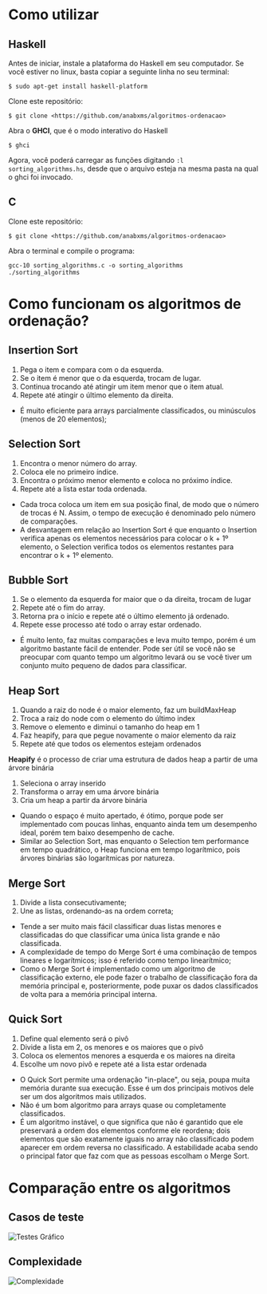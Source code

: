 # Como utilizar

## Haskell

Antes de iniciar, instale a plataforma do Haskell em seu computador. Se você estiver no linux, basta copiar a seguinte linha no seu terminal:
```
$ sudo apt-get install haskell-platform
```

Clone este repositório:

```
$ git clone <https://github.com/anabxms/algoritmos-ordenacao>
```

Abra o **GHCI**, que é o modo interativo do Haskell 

```
$ ghci
```

Agora, você poderá carregar as funções digitando ```:l sorting_algorithms.hs```, desde que o arquivo esteja na mesma pasta na qual o ghci foi invocado.

## C

Clone este repositório:

```
$ git clone <https://github.com/anabxms/algoritmos-ordenacao>
```

Abra o terminal e compile o programa:

```
gcc-10 sorting_algorithms.c -o sorting_algorithms
./sorting_algorithms
```

# Como funcionam os algoritmos de ordenação?

## Insertion Sort

1. Pega o item e compara com o da esquerda.
2. Se o item é menor que o da esquerda, trocam de lugar.
3. Continua trocando até atingir um item menor que o item atual.
4. Repete até atingir o último elemento da direita.

- É muito eficiente para arrays parcialmente classificados, ou minúsculos (menos de 20 elementos);

## Selection Sort

1. Encontra o menor número do array.
2. Coloca ele no primeiro índice.
3. Encontra o próximo menor elemento e coloca no próximo índice.
4. Repete até a lista estar toda ordenada.

- Cada troca coloca um item em sua posição final, de modo que o número de trocas é N. Assim, o tempo de execução é denominado pelo número de comparações.
- A desvantagem em relação ao Insertion Sort é que enquanto o Insertion verifica apenas os elementos necessários para colocar o k + 1º elemento, o Selection verifica todos os elementos restantes para encontrar o k + 1º elemento.

## Bubble Sort

1. Se o elemento da esquerda for maior que o da direita, trocam de lugar
2. Repete até o fim do array.
3. Retorna pra o início e repete até o último elemento já ordenado.
4. Repete esse processo até todo o array estar ordenado.

- É muito lento, faz muitas comparações e leva muito tempo, porém é um algoritmo bastante fácil de entender. Pode ser útil se você não se preocupar com quanto tempo um algoritmo levará ou se você tiver um conjunto muito pequeno de dados para classificar.

## Heap Sort

1. Quando a raiz do node é o maior elemento, faz um buildMaxHeap
2. Troca a raiz do node com o elemento do último index
3. Remove o elemento e diminui o tamanho do heap em 1
4. Faz heapify, para que pegue novamente o maior elemento da raiz
5. Repete até que todos os elementos estejam ordenados

**Heapify** é o processo de criar uma estrutura de dados  heap a partir de uma árvore binária
1. Seleciona o array inserido
2. Transforma o array em  uma árvore binária
3. Cria um heap a partir da árvore binária

- Quando o espaço é muito apertado, é ótimo, porque pode ser implementado com poucas linhas, enquanto ainda tem um desempenho ideal, porém tem baixo desempenho de cache.
- Similar ao Selection Sort, mas enquanto o Selection tem performance em tempo quadrático, o Heap funciona em tempo logarítmico, pois árvores binárias são logarítmicas por natureza.

## Merge Sort

1. Divide a lista consecutivamente;
2. Une as listas, ordenando-as na ordem correta;

- Tende a ser muito mais fácil classificar duas listas menores e classificadas do que classificar uma única lista grande e não classificada.
- A complexidade de tempo do Merge Sort é uma combinação de tempos lineares e logarítmicos; isso é referido como tempo linearítmico;
- Como o Merge Sort é implementado como um algoritmo de classificação externo, ele pode fazer o trabalho de classificação fora da memória principal e, posteriormente, pode puxar os dados classificados de volta para a memória principal interna.

## Quick Sort

1. Define qual elemento será o pivô
2. Divide a lista em 2, os menores e os maiores que o pivô
3. Coloca os elementos menores a esquerda e os maiores na direita
4. Escolhe um novo pivô e repete até a lista estar ordenada

- O Quick Sort permite uma ordenação "in-place", ou seja, poupa muita memória durante sua execução. Esse é um dos principais motivos dele ser um dos algoritmos mais utilizados.
- Não é um bom algoritmo para arrays quase ou completamente classificados.
- É um algoritmo instável, o que significa que não é garantido que ele preservará a ordem dos elementos conforme ele reordena; dois elementos que são exatamente iguais no array não classificado podem aparecer em ordem reversa no classificado. A estabilidade acaba sendo o principal fator que faz com que as pessoas escolham o Merge Sort.

# Comparação entre os algoritmos

## Casos de teste

![Testes Gráfico](https://i.imgur.com/h2IGeQk.png)

## Complexidade

![Complexidade](https://i.imgur.com/9HZvDHG.png)
